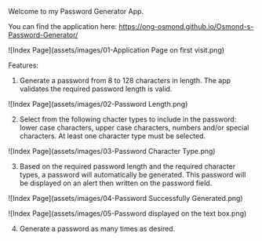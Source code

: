 Welcome to my Password Generator App.

You can find the application here: https://ong-osmond.github.io/Osmond-s-Password-Generator/

![Index Page](assets/images/01-Application Page on first visit.png)

Features:

1. Generate a password from 8 to 128 characters in length. The app validates the required password length is valid.

![Index Page](assets/images/02-Password Length.png)

2. Select from the following chacter types to include in the password: lower case characters, upper case characters, numbers and/or special characters. At least one character type must be selected.

![Index Page](assets/images/03-Password Character Type.png)

3. Based on the required password length and the required character types, a password will automatically be generated. This password will be displayed on an alert then written on the password field.

![Index Page](assets/images/04-Password Successfully Generated.png)

![Index Page](assets/images/05-Password displayed on the text box.png)

4. Generate a password as many times as desired.
